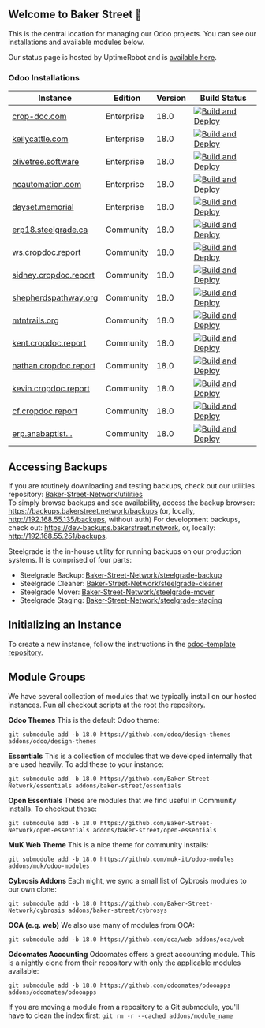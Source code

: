## Welcome to Baker Street 👋
This is the central location for managing our Odoo projects. You can see our installations and available modules below.

Our status page is hosted by UptimeRobot and is [available here](https://status.bakerstreet.network).

### Odoo Installations
| Instance                                               | Edition      | Version | Build Status     |
| ------------------------------------------------------ | ------------ | ------- | ---------------- |
| [crop-doc.com](https://crop-doc.com)                   | Enterprise   | 18.0    | [![Build and Deploy](https://github.com/Baker-Street-Network/crop-doc/actions/workflows/build_and_deploy.yml/badge.svg)](https://github.com/Baker-Street-Network/crop-doc/actions/workflows/build_and_deploy.yml)
| [keilycattle.com](https://keilycattle.com)             | Enterprise   | 18.0    | [![Build and Deploy](https://github.com/Baker-Street-Network/keily-cattle/actions/workflows/build_and_deploy.yml/badge.svg)](https://github.com/Baker-Street-Network/keily-cattle/actions/workflows/build_and_deploy.yml)
| [olivetree.software](https://olivetree.software)       | Enterprise   | 18.0    | [![Build and Deploy](https://github.com/Baker-Street-Network/stauffer-enterprises/actions/workflows/build_and_deploy.yml/badge.svg)](https://github.com/Baker-Street-Network/stauffer-enterprises/actions/workflows/build_and_deploy.yml)
| [ncautomation.com](https://odootest.ncautomation.com)  | Enterprise   | 18.0    | [![Build and Deploy](https://github.com/Baker-Street-Network/neil-co/actions/workflows/build_and_deploy.yml/badge.svg)](https://github.com/Baker-Street-Network/neil-co/actions/workflows/build_and_deploy.yml)
| [dayset.memorial](https://dayset.memorial)             | Enterprise   | 18.0    | [![Build and Deploy](https://github.com/Baker-Street-Network/dayset-memorials/actions/workflows/build_and_deploy.yml/badge.svg)](https://github.com/Baker-Street-Network/dayset-memorials/actions/workflows/build_and_deploy.yml)
| [erp18.steelgrade.ca](https://erp18.steelgrade.ca)     | Community    | 18.0    | [![Build and Deploy](https://github.com/Baker-Street-Network/steelgrade/actions/workflows/build_and_deploy.yml/badge.svg)](https://github.com/Baker-Street-Network/steelgrade/actions/workflows/build_and_deploy.yml)
| [ws.cropdoc.report](https://ws.cropdoc.report)         | Community    | 18.0    | [![Build and Deploy](https://github.com/Baker-Street-Network/washington-street/actions/workflows/build_and_deploy.yml/badge.svg)](https://github.com/Baker-Street-Network/washington-street/actions/workflows/build_and_deploy.yml)
| [sidney.cropdoc.report](https://sidney.cropdoc.report) | Community    | 18.0    | [![Build and Deploy](https://github.com/Baker-Street-Network/sidney-rudolph/actions/workflows/build_and_deploy.yml/badge.svg)](https://github.com/Baker-Street-Network/sidney-rudolph/actions/workflows/build_and_deploy.yml)
| [shepherdspathway.org](https://shepherdspathway.org)   | Community    | 18.0    | [![Build and Deploy](https://github.com/Baker-Street-Network/shepherds-pathway/actions/workflows/build_and_deploy.yml/badge.svg)](https://github.com/Baker-Street-Network/shepherds-pathway/actions/workflows/build_and_deploy.yml)
| [mtntrails.org](https://mtntrails.org)                 | Community    | 18.0    | [![Build and Deploy](https://github.com/Baker-Street-Network/mtn-trails/actions/workflows/build_and_deploy.yml/badge.svg)](https://github.com/Baker-Street-Network/mtn-trails/actions/workflows/build_and_deploy.yml)
| [kent.cropdoc.report](https://kent.cropdoc.report)     | Community    | 18.0    | [![Build and Deploy](https://github.com/Baker-Street-Network/kent-martin/actions/workflows/build_and_deploy.yml/badge.svg)](https://github.com/Baker-Street-Network/kent-martin/actions/workflows/build_and_deploy.yml)
| [nathan.cropdoc.report](https://nathan.cropdoc.report) | Community    | 18.0    | [![Build and Deploy](https://github.com/Baker-Street-Network/nathan-martin/actions/workflows/build_and_deploy.yml/badge.svg)](https://github.com/Baker-Street-Network/nathan-martin/actions/workflows/build_and_deploy.yml)
| [kevin.cropdoc.report](kevin.cropdoc.report)           | Community    | 18.0    | [![Build and Deploy](https://github.com/Baker-Street-Network/kevin-martin/actions/workflows/build_and_deploy.yml/badge.svg)](https://github.com/Baker-Street-Network/kevin-martin/actions/workflows/build_and_deploy.yml)
| [cf.cropdoc.report](cf.cropdoc.report)                 | Community    | 18.0    | [![Build and Deploy](https://github.com/Baker-Street-Network/cf/actions/workflows/build_and_deploy.yml/badge.svg)](https://github.com/Baker-Street-Network/cf/actions/workflows/build_and_deploy.yml)
| [erp.anabaptist...](erp.anabaptistcodeblocks.com)      | Community    | 18.0    | [![Build and Deploy](https://github.com/Baker-Street-Network/codeblocks/actions/workflows/build_and_deploy.yml/badge.svg)](https://github.com/Baker-Street-Network/codeblocks/actions/workflows/build_and_deploy.yml)

## Accessing Backups
If you are routinely downloading and testing backups, check out our utilities repository: [Baker-Street-Network/utilities](https://github.com/Baker-Street-Network/utilities) <br />
To simply browse backups and see availability, access the backup browser: https://backups.bakerstreet.network/backups (or, locally, http://192.168.55.135/backups, without auth)
For development backups, check out: https://dev-backups.bakerstreet.network, or, locally: http://192.168.55.251/backups.

Steelgrade is the in-house utility for running backups on our production systems. It is comprised of four parts:
- Steelgrade Backup: [Baker-Street-Network/steelgrade-backup](https://github.com/Baker-Street-Network/steelgrade-backup)
- Steelgrade Cleaner: [Baker-Street-Network/steelgrade-cleaner](https://github.com/Baker-Street-Network/steelgrade-cleaner)
- Steelgrade Mover: [Baker-Street-Network/steelgrade-mover](https://github.com/Baker-Street-Network/steelgrade-mover)
- Steelgrade Staging: [Baker-Street-Network/steelgrade-staging](https://github.com/Baker-Street-Network/steelgrade-staging)

## Initializing an Instance
To create a new instance, follow the instructions in the [odoo-template repository](https://github.com/Baker-Street-Network/odoo-template).

## Module Groups
We have several collection of modules that we typically install on our hosted instances. Run all checkout scripts at the root the repository.

**Odoo Themes** This is the default Odoo theme:
```
git submodule add -b 18.0 https://github.com/odoo/design-themes addons/odoo/design-themes
```
**Essentials** This is a collection of modules that we developed internally that are used heavily. To add these to your instance:
```
git submodule add -b 18.0 https://github.com/Baker-Street-Network/essentials addons/baker-street/essentials
```
**Open Essentials** These are modules that we find useful in Community installs. To checkout these:
```
git submodule add -b 18.0 https://github.com/Baker-Street-Network/open-essentials addons/baker-street/open-essentials
```
**MuK Web Theme** This is a nice theme for community installs:
```
git submodule add -b 18.0 https://github.com/muk-it/odoo-modules addons/muk/odoo-modules
```
**Cybrosis Addons** Each night, we sync a small list of Cybrosis modules to our own clone:
```
git submodule add -b 18.0 https://github.com/Baker-Street-Network/cybrosis addons/baker-street/cybrosys
```
**OCA (e.g. web)** We also use many of modules from OCA:
```
git submodule add -b 18.0 https://github.com/oca/web addons/oca/web
```
**Odoomates Accounting** Odoomates offers a great accounting module. This is a nightly clone from their repository with only the applicable modules available:
```
git submodule add -b 18.0 https://github.com/odoomates/odooapps addons/odoomates/odooapps
```

If you are moving a module from a repository to a Git submodule, you'll have to clean the index first:
`git rm -r --cached addons/module_name`
